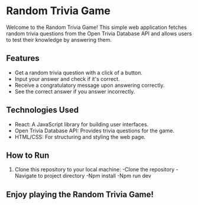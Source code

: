 # Random Trivia Game

Welcome to the Random Trivia Game! This simple web application fetches random trivia questions from the Open Trivia Database API and allows users to test their knowledge by answering them.

## Features

- Get a random trivia question with a click of a button.
- Input your answer and check if it's correct.
- Receive a congratulatory message upon answering correctly.
- See the correct answer if you answer incorrectly.

## Technologies Used

- React: A JavaScript library for building user interfaces.
- Open Trivia Database API: Provides trivia questions for the game.
- HTML/CSS: For structuring and styling the web page.

## How to Run

1. Clone this repository to your local machine:
  -Clone the repository
  -Navigate to project directory
  -Npm install
  -Npm run dev  
 
## Enjoy playing the Random Trivia Game!
